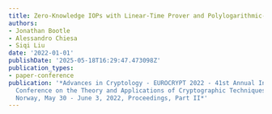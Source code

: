 ```yaml
---
title: Zero-Knowledge IOPs with Linear-Time Prover and Polylogarithmic-Time Verifier
authors:
- Jonathan Bootle
- Alessandro Chiesa
- Siqi Liu
date: '2022-01-01'
publishDate: '2025-05-18T16:29:47.473098Z'
publication_types:
- paper-conference
publication: '*Advances in Cryptology - EUROCRYPT 2022 - 41st Annual International
  Conference on the Theory and Applications of Cryptographic Techniques, Trondheim,
  Norway, May 30 - June 3, 2022, Proceedings, Part II*'
---
```

